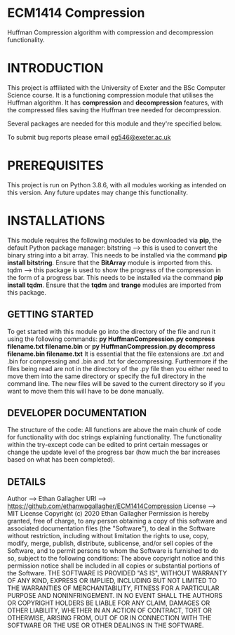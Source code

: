 # ECM1414 Compression
Huffman Compression algorithm with compression and decompression functionality.

# INTRODUCTION
This project is affiliated with the University of Exeter and the BSc Computer Science course. It is a functioning compression module that utilises the Huffman algorithm. It has **compression** and **decompression** features, with the compressed files saving the Huffman tree needed for decompression.

Several packages are needed for this module and they're specified below. 

To submit bug reports please email eg546@exeter.ac.uk

# PREREQUISITES

This project is run on Python 3.8.6, with all modules working as intended on this version. Any future updates may change this functionality.

# INSTALLATIONS

This module requires the following modules to be downloaded via **pip**, the default Python package manager:
bitstring --> this is used to convert the binary string into a bit array. This needs to be installed via the command **pip install bitstring**. Ensure that the **BitArray** module is imported from this.
tqdm --> this package is used to show the progress of the compression in the form of a progress bar. This needs to be installed via the command **pip install tqdm**. Ensure that the **tqdm** and **trange** modules are imported from this package.

## GETTING STARTED

To get started with this module go into the directory of the file and run it using the following commands:
**py HuffmanCompression.py compress filename.txt filename.bin** or **py HuffmanCompression.py decompress filename.bin filename.txt**
It is essential that the file extensions are .txt and .bin for compressing and .bin and .txt for decompressing.
Furthermore if the files being read are not in the directory of the .py file then you either need to move them into the same directory or specify the full directory in the command line.
The new files will be saved to the current directory so if you want to move them this will have to be done manually. 

## DEVELOPER DOCUMENTATION 

The structure of the code:
All functions are above the main chunk of code for functionality with doc strings explaining functionality. 
The functionality within the try-except code can be edited to print certain messages or change the update level of the progress bar (how much the bar increases based on what has been completed).

## DETAILS
Author --> Ethan Gallagher
URI --> https://github.com/ethanwpgallagher/ECM1414Compression
License --> MIT License
Copyright (c) 2020 Ethan Gallagher
Permission is hereby granted, free of charge, to any person obtaining a copy
of this software and associated documentation files (the "Software"), to deal
in the Software without restriction, including without limitation the rights
to use, copy, modify, merge, publish, distribute, sublicense, and/or sell
copies of the Software, and to permit persons to whom the Software is
furnished to do so, subject to the following conditions:
The above copyright notice and this permission notice shall be included in all
copies or substantial portions of the Software.
THE SOFTWARE IS PROVIDED "AS IS", WITHOUT WARRANTY OF ANY KIND, EXPRESS OR
IMPLIED, INCLUDING BUT NOT LIMITED TO THE WARRANTIES OF MERCHANTABILITY,
FITNESS FOR A PARTICULAR PURPOSE AND NONINFRINGEMENT. IN NO EVENT SHALL THE
AUTHORS OR COPYRIGHT HOLDERS BE LIABLE FOR ANY CLAIM, DAMAGES OR OTHER
LIABILITY, WHETHER IN AN ACTION OF CONTRACT, TORT OR OTHERWISE, ARISING FROM,
OUT OF OR IN CONNECTION WITH THE SOFTWARE OR THE USE OR OTHER DEALINGS IN THE
SOFTWARE.
